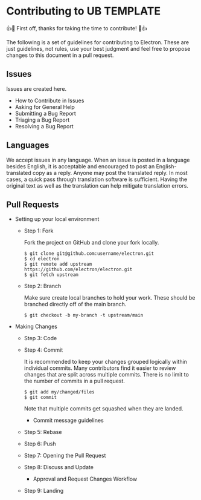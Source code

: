 # Contributing to UB TEMPLATE

👍🎉 First off, thanks for taking the time to contribute! 🎉👍

The following is a set of guidelines for contributing to Electron. These are just guidelines, not rules, use your best judgment and feel free to propose changes to this document in a pull request.

## Issues

Issues are created here.

- How to Contribute in Issues
- Asking for General Help
- Submitting a Bug Report
- Triaging a Bug Report
- Resolving a Bug Report

## Languages

We accept issues in any language. When an issue is posted in a language besides English, it is acceptable and encouraged to post an English-translated copy as a reply. Anyone may post the translated reply. In most cases, a quick pass through translation software is sufficient. Having the original text as well as the translation can help mitigate translation errors.

## Pull Requests

- Setting up your local environment

  - Step 1: Fork

    Fork the project on GitHub and clone your fork locally.

        $ git clone git@github.com:username/electron.git
        $ cd electron
        $ git remote add upstream https://github.com/electron/electron.git
        $ git fetch upstream

  - Step 2: Branch

    Make sure create local branches to hold your work. These should be branched directly off of the main branch.

        $ git checkout -b my-branch -t upstream/main

- Making Changes

  - Step 3: Code

  - Step 4: Commit

    It is recommended to keep your changes grouped logically within individual commits. Many contributors find it easier to review changes that are split across multiple commits. There is no limit to the number of commits in a pull request.

        $ git add my/changed/files
        $ git commit

    Note that multiple commits get squashed when they are landed.

    - Commit message guidelines

  - Step 5: Rebase

  - Step 6: Push

  - Step 7: Opening the Pull Request

  - Step 8: Discuss and Update

    - Approval and Request Changes Workflow

  - Step 9: Landing
